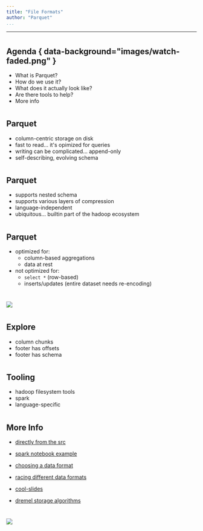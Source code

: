 ```yaml
---
title: "File Formats"
author: "Parquet"
...
```


---

#
## Agenda { data-background="images/watch-faded.png" }

- What is Parquet?
- How do we use it?
- What does it actually look like?
- Are there tools to help?
- More info


#
## Parquet

- column-centric storage on disk
- fast to read... it's opimized for queries
- writing can be complicated... append-only
- self-describing, evolving schema


#
## Parquet

- supports nested schema
- supports various layers of compression
- language-independent
- ubiquitous... builtin part of the hadoop ecosystem


#
## Parquet

- optimized for:
    - column-based aggregations
    - data at rest
- not optimized for:
    - `select *` (row-based)
    - inserts/updates (entire dataset needs re-encoding)


#
##
![](images/columnar.png)


#
## Explore

- column chunks
- footer has offsets
- footer has schema


# 
## Tooling

- hadoop filesystem tools
- spark
- language-specific


#
## More Info

- [directly from the src](https://github.com/apache/parquet-format)

- [spark notebook example](https://docs.databricks.com/spark/latest/data-sources/read-parquet.html)

- [choosing a data format](http://markmims.com/)

- [racing different data formats](http://markmims.com/)

- [cool-slides](https://www.slideshare.net/larsgeorge/parquet-data-io-philadelphia-2013)

- [dremel storage algorithms](https://github.com/julienledem/redelm/wiki/The-striping-and-assembly-algorithms-from-the-Dremel-paper)


#

<img class="logo" src="images/berkeley-school-of-information-logo.png"/>
